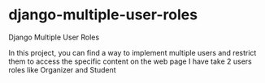 # django-multiple-user-roles
Django Multiple User Roles

In this project, you can find a way to implement multiple users and restrict them to access the specific content on the web page 
I have take 2 users roles like Organizer and Student  
